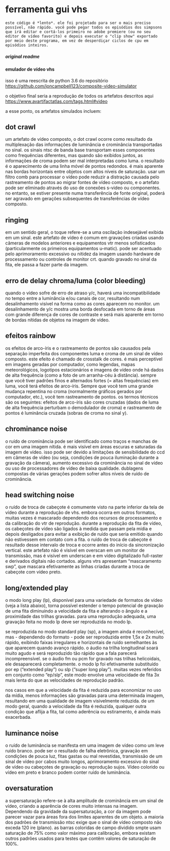 # ferramenta gui vhs

`este código é *lento*. ele foi projetado para ser o mais preciso possível, não rápido. você pode pegar todos os episódios dos simpsons que irá editar e cortá-los primeiro no adobe premiere (ou no seu editor de vídeo favorito) e depois executar o "clip show" exportado por meio deste programa, em vez de desperdiçar ciclos de cpu em episódios inteiros.`

##### original readme

#### emulador de vídeo vhs

isso é uma reescrita de python 3.6 do repositório https://github.com/joncampbell123/composite-video-simulator

o objetivo final seria a reprodução de todos os artefatos descritos aqui
https://www.avartifactatlas.com/tags.html#video

a esse ponto, os artefatos simulados incluem:

## dot crawl

um artefato de vídeo composto, o dot crawl ocorre como resultado da multiplexação das informações de luminância e crominância transportadas no sinal. os sinais ntsc de banda base transportam esses componentes como frequências diferentes, mas quando são exibidos juntos, as informações de croma podem ser mal interpretadas como luma. o resultado é o aparecimento de uma linha móvel de pontos redondos. é mais aparente nas bordas horizontais entre objetos com altos níveis de saturação. usar um filtro comb para processar o vídeo pode reduzir a distração causada pelo rastreamento de pontos ao migrar fontes de vídeo composto, e o artefato pode ser eliminado através do uso de conexões s-video ou componentes. no entanto, se estiver presente numa transferência de fonte original, poderá ser agravado em gerações subsequentes de transferências de vídeo composto.

## ringing

em um sentido geral, o toque refere-se a uma oscilação indesejável exibida em um sinal. este artefato de vídeo é comum em gravações criadas usando câmeras de modelos anteriores e equipamentos vtr menos sofisticados (particularmente os primeiros equipamentos u-matic). pode ser acentuado pelo aprimoramento excessivo ou nitidez da imagem usando hardware de processamento ou controles de monitor crt. quando gravado no sinal da fita, ele passa a fazer parte da imagem.

## erro de delay chroma/luma (color bleeding)

quando o vídeo sofre de erro de atraso y/c, haverá uma incompatibilidade no tempo entre a luminância e/ou canais de cor, resultando num desalinhamento visível na forma como as cores aparecem no monitor. um desalinhamento de y/c mostra uma borda desfocada em torno de áreas com grande diferença de cores de contraste e será mais aparente em torno de bordas nítidas de objetos na imagem de vídeo.

## efeitos rainbow

os efeitos de arco-íris e o rastreamento de pontos são causados ​​pela separação imperfeita dos componentes luma e croma de um sinal de vídeo composto. este efeito é chamado de crosstalk de cores. é mais perceptível em imagens geradas por computador, como legendas, mapas meteorológicos, logotipos estacionários e imagens de vídeo onde há dados de alta frequência (como a foto de um arranha-céu à distância). sempre que você tiver padrões finos e alternados fortes (= altas frequências) em luma, você terá efeitos de arco-íris. Sempre que você tem uma grande mudança repentina no croma (normalmente gráficos gerados por computador, etc.), você tem rastreamento de pontos. os termos técnicos são os seguintes: efeitos de arco-íris são cores cruzadas (dados de luma de alta frequência perturbam o demodulador de croma) e rastreamento de pontos é luminância cruzada (sobras de croma no sinal y).

## chrominance noise

o ruído de crominância pode ser identificado como traços e manchas de cor em uma imagem nítida. é mais visível em áreas escuras e saturadas da imagem de vídeo. isso pode ser devido a limitações de sensibilidade do ccd em câmeras de vídeo (ou seja, condições de pouca iluminação durante a gravação da câmera), aumento excessivo da crominância no sinal de vídeo ou uso de processadores de vídeo de baixa qualidade. dublagens compostas de várias gerações podem sofrer altos níveis de ruído de crominância.

## head switching noise

o ruído de troca de cabeçote é comumente visto na parte inferior da tela de vídeo durante a reprodução de vhs. embora ocorra em outros formatos, muitas vezes é mascarado dependendo dos recursos de processamento e da calibração do vtr de reprodução. durante a reprodução da fita de vídeo, os cabeçotes de vídeo são ligados à medida que passam pela mídia e depois desligados para evitar a exibição de ruído que seria emitido quando não estivessem em contato com a fita. o ruído de troca de cabeçote é resultado desse intervalo de troca e ocorre antes do início da sincronização vertical. este artefato não é visível em overscan em um monitor de transmissão, mas é visível em underscan e em vídeo digitalizado full-raster e derivados digitais não cortados. alguns vtrs apresentam “mascaramento swp”, que mascara efetivamente as linhas criadas durante a troca de cabeçote com vídeo preto.

## long/extended play

o modo long play (lp), disponível para uma variedade de formatos de vídeo (veja a lista abaixo), torna possível estender o tempo potencial de gravação de uma fita diminuindo a velocidade da fita e alterando o ângulo e a proximidade das trilhas gravadas. para uma reprodução adequada, uma gravação feita no modo lp deve ser reproduzida no modo lp.

se reproduzida no modo standard play (sp), a imagem ainda é reconhecível, mas - dependendo do formato - pode ser reproduzida entre 1,5x e 2x muito rápido, exibindo faixas irregulares e horizontais de ruído semelhantes às que aparecem quando avanço rápido. o áudio na trilha longitudinal soará muito agudo e será reproduzido tão rápido que a fala parecerá incompreensível. se o áudio fm ou pcm for gravado nas trilhas helicoidais, ele desaparecerá completamente.
o modo lp foi efetivamente substituído por ep (“extended play”) ou slp (“super long play”). muitas vezes referidos em conjunto como “ep/slp”, este modo envolve uma velocidade de fita 3x mais lenta do que as velocidades de reprodução padrão.

nos casos em que a velocidade da fita é reduzida para economizar no uso da mídia, menos informações são gravadas para uma determinada imagem, resultando em uma qualidade de imagem visivelmente reduzida. de um modo geral, quando a velocidade da fita é reduzida, qualquer outra condição que aflija a fita, tal como aderência ou estiramento, é ainda mais exacerbada.

## luminance noise

o ruído de luminância se manifesta em uma imagem de vídeo como um leve ruído branco. pode ser o resultado de falha eletrônica, gravação em condições de pouca luz, fitas gastas ou mal revestidas, transmissão de um sinal de vídeo por cabos muito longos, aprimoramento excessivo do sinal de vídeo ou cabeçotes de gravação ou reprodução sujos. Vídeo colorido ou vídeo em preto e branco podem conter ruído de luminância.

## oversaturation

a supersaturação refere-se à alta amplitude de crominância em um sinal de vídeo, criando a aparência de cores muito intensas na imagem. Dependendo da gravidade da supersaturação, a cor da imagem pode parecer vazar para áreas fora dos limites aparentes de um objeto. a maioria dos padrões de transmissão ntsc exige que o sinal de vídeo composto não exceda 120 ire (plano). as barras coloridas de campo dividido smpte usam saturação de 75% como valor máximo para calibração, embora existam outros padrões usados ​​para testes que contêm valores de saturação de 100%.
